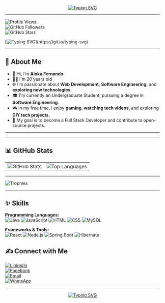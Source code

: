 <div align="center">
  <a href="https://git.io/typing-svg">
    <img src="https://readme-typing-svg.demolab.com?font=Young+Serif&pause=1000&center=true&vCenter=true&width=500&lines=Welcome+to+my+GitHub+Profile!;&gradientColors=E63946" alt="Typing SVG">
  </a>
</div>


---

![Profile Views](https://komarev.com/ghpvc/?username=Alokafernando&label=Profile%20Views&color=0e75b6&style=flat)  
![GitHub Followers](https://img.shields.io/github/followers/Alokafernando?label=Followers&style=social)  
![GitHub Stars](https://img.shields.io/github/stars/Alokafernando?label=Total%20Stars&style=social)

[![Typing SVG](https://readme-typing-svg.demolab.com?font=Young+Serif&pause=1000&color=219ebc&center=true&vCenter=true&random=false&width=435&lines=Hey,+I'm+Aloka+Fernando;Don't+Forget+To+Follow+Me...)](https://git.io/typing-svg)


---


## 🌈 About Me


- 👋 Hi, I’m **Aloka Fernando**
- 👦🏻 I'm 20 years old
- 🌐 I’m passionate about **Web Development**, **Software Engineering**, and **exploring new technologies**.
- 🎓 I'm currently an Undergraduate Student, pursuing a degree in **Software Engineering**.
- 🎮 In my free time, I enjoy **gaming**, **watching tech videos**, and exploring **DIY tech projects**.
- 🚀 My goal is to become a Full Stack Developer and contribute to open-source projects.

---

---

## 📊 GitHub Stats

<table>
<tr>
  <td>
    <img src="https://github-readme-stats.vercel.app/api?username=Alokafernando&show_icons=true&theme=radical" alt="GitHub Stats">
  </td>
  <td>
    <img src="https://github-readme-stats.vercel.app/api/top-langs/?username=Alokafernando&layout=compact&theme=radical" alt="Top Languages">
  </td>
</tr>
</table>

---

![Trophies](https://github-profile-trophy.vercel.app/?username=Alokafernando&theme=radical&no-frame=true&column=8)



---

## ✨ Skills

**Programming Languages:**  
![Java](https://img.shields.io/badge/Java-007396?style=flat-square&logo=java&logoColor=white)  ![JavaScript](https://img.shields.io/badge/JavaScript-F7DF1E?style=flat-square&logo=javascript&logoColor=black)      ![HTML](https://img.shields.io/badge/HTML-E34F26?style=flat-square&logo=html5&logoColor=white)  ![CSS](https://img.shields.io/badge/CSS-1572B6?style=flat-square&logo=css3&logoColor=white) ![MySQL](https://img.shields.io/badge/MySQL-4479A1?style=flat-square&logo=mysql&logoColor=white)



**Frameworks & Tools:**  
![React](https://img.shields.io/badge/React-61DAFB?style=flat-square&logo=react&logoColor=black) ![Node.js](https://img.shields.io/badge/Node.js-339933?style=flat-square&logo=node.js&logoColor=white) ![Spring Boot](https://img.shields.io/badge/Spring%20Boot-6DB33F?style=flat-square&logo=spring-boot&logoColor=white) ![Hibernate](https://img.shields.io/badge/Hibernate-59666C?style=flat-square&logo=hibernate&logoColor=white)


## ✍️ Connect with Me

[![LinkedIn](https://img.shields.io/badge/LinkedIn-0077B5?style=for-the-badge&logo=linkedin&logoColor=white)](https://www.linkedin.com/in/buddhika-fernando-73606131a)  
[![Facebook](https://img.shields.io/badge/Facebook-1877F2?style=for-the-badge&logo=facebook&logoColor=white)](https://www.facebook.com/profile.php?id=100075289392697)  
[![Email](https://img.shields.io/badge/Email-D14836?style=for-the-badge&logo=gmail&logoColor=white)](mailto:buddhikafernando19@gmail.com)  
[![WhatsApp](https://img.shields.io/badge/WhatsApp-25D366?style=for-the-badge&logo=whatsapp&logoColor=white)](https://wa.me/94764267067)



---


<div align="center">
  <a href="https://git.io/typing-svg">
    <img src="https://readme-typing-svg.demolab.com?font=Fira+Code&size=22&pause=1000&color=F4A261&center=true&vCenter=true&width=500&lines=Thank+You+for+Visiting!;Come+Back+Soon!" alt="Typing SVG">
  </a>
</div>
